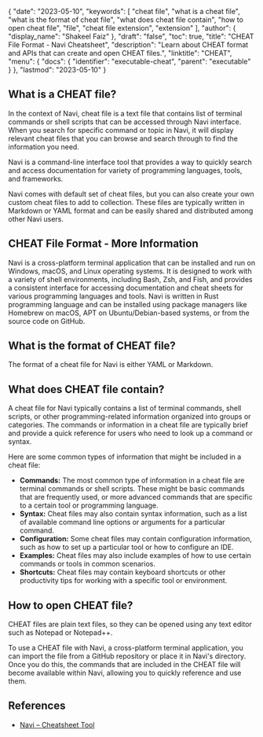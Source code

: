 {
  "date": "2023-05-10",
  "keywords": [
    "cheat file",
    "what is a cheat file",
    "what is the format of cheat file",
    "what does cheat file contain",
    "how to open cheat file",
    "file",
    "cheat file extension",
    "extension"
  ],
  "author": {
    "display_name": "Shakeel Faiz"
  },
  "draft": "false",
  "toc": true,
  "title": "CHEAT File Format - Navi Cheatsheet",
  "description": "Learn about CHEAT format and APIs that can create and open CHEAT files.",
  "linktitle": "CHEAT",
  "menu": {
    "docs": {
      "identifier": "executable-cheat",
      "parent": "executable"
    }
  },
  "lastmod": "2023-05-10"
}

## What is a CHEAT file?
In the context of Navi, cheat file is a text file that contains list of terminal commands or shell scripts that can be accessed through Navi interface. When you search for specific command or topic in Navi, it will display relevant cheat files that you can browse and search through to find the information you need.

Navi is a command-line interface tool that provides a way to quickly search and access documentation for variety of programming languages, tools, and frameworks.

Navi comes with default set of cheat files, but you can also create your own custom cheat files to add to collection. These files are typically written in Markdown or YAML format and can be easily shared and distributed among other Navi users.

## CHEAT File Format - More Information

Navi is a cross-platform terminal application that can be installed and run on Windows, macOS, and Linux operating systems. It is designed to work with a variety of shell environments, including Bash, Zsh, and Fish, and provides a consistent interface for accessing documentation and cheat sheets for various programming languages and tools. Navi is written in Rust programming language and can be installed using package managers like Homebrew on macOS, APT on Ubuntu/Debian-based systems, or from the source code on GitHub.

## What is the format of CHEAT file?

The format of a cheat file for Navi is either YAML or Markdown.

## What does CHEAT file contain?

A cheat file for Navi typically contains a list of terminal commands, shell scripts, or other programming-related information organized into groups or categories. The commands or information in a cheat file are typically brief and provide a quick reference for users who need to look up a command or syntax.

Here are some common types of information that might be included in a cheat file:

- **Commands:** The most common type of information in a cheat file are terminal commands or shell scripts. These might be basic commands that are frequently used, or more advanced commands that are specific to a certain tool or programming language.
- **Syntax:** Cheat files may also contain syntax information, such as a list of available command line options or arguments for a particular command.
- **Configuration:** Some cheat files may contain configuration information, such as how to set up a particular tool or how to configure an IDE.
- **Examples:** Cheat files may also include examples of how to use certain commands or tools in common scenarios.
- **Shortcuts:** Cheat files may contain keyboard shortcuts or other productivity tips for working with a specific tool or environment.

## How to open CHEAT file?

CHEAT files are plain text files, so they can be opened using any text editor such as Notepad or Notepad++.

To use a CHEAT file with Navi, a cross-platform terminal application, you can import the file from a GitHub repository or place it in Navi's directory. Once you do this, the commands that are included in the CHEAT file will become available within Navi, allowing you to quickly reference and use them.

## References
* [Navi – Cheatsheet Tool](https://ostechnix.com/navi-an-interactive-commandline-cheatsheet-tool/)
